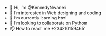 - 👋 Hi, I’m @KennedyNwaneri
- 👀 I’m interested in Web designing and coding
- 🌱 I’m currently learning html
- 💞️ I’m looking to collaborate on Pythom
- 📫 How to reach me +2348101594651

<!---
KennedyNwaneri/KennedyNwaneri is a ✨ special ✨ repository because its `README.md` (this file) appears on your GitHub profile.
You can click the Preview link to take a look at your changes.
--->
